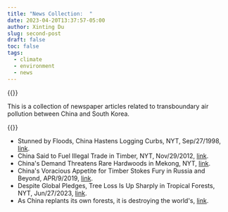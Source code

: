 ```yaml
---
title: "News Collection:  "
date: 2023-04-20T13:37:57-05:00
author: Xinting Du
slug: second-post
draft: false
toc: false
tags:
  - climate
  - environment
  - news
---
```





{{<block class="reminder">}}

This is a collection of newspaper articles related to transboundary air pollution between China and South Korea.

{{<end>}}

  -  Stunned by Floods, China Hastens Logging Curbs, NYT, Sep/27/1998, [link](https://www.nytimes.com/1998/09/27/world/stunned-by-floods-china-hastens-logging-curbs.html?searchResultPosition=28).
  - China Said to Fuel Illegal Trade in Timber, NYT, Nov/29/2012, [link](https://www.nytimes.com/2012/11/30/world/asia/china-fuels-illegal-trade-in-timber-report-finds.html?searchResultPosition=24).
  - China's Demand Threatens Rare Hardwoods in Mekong, NYT,  [link](https://archive.nytimes.com/sinosphere.blogs.nytimes.com/2014/05/13/chinas-demand-threatens-rare-hardwoods-in-mekong/?searchResultPosition=19).
  - China's Voracious Appetite for Timber Stokes Fury in Russia and Beyond, APR/9/2019,  [link](https://www.nytimes.com/2019/04/09/world/asia/chinas-voracious-appetite-for-timber-stokes-fury-in-russia-and-beyond.html?searchResultPosition=9).
  - Despite Global Pledges, Tree Loss Is Up Sharply in Tropical Forests, NYT, Jun/27/2023, [link](https://www.nytimes.com/2023/06/27/climate/trees-tropical-forests-deforestation.html?searchResultPosition=3).
  - As China replants its own forests, it is destroying the world's,   [link](https://hongkongfp.com/2022/01/30/as-china-replants-its-own-forests-it-is-destroying-the-worlds/). 
  